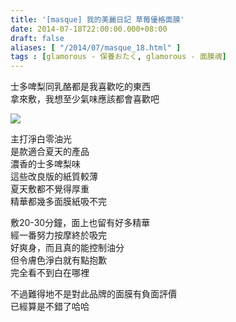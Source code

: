 ```yaml
---
title: '[masque] 我的美麗日記 草莓優格面膜'
date: 2014-07-18T22:00:00.000+08:00
draft: false
aliases: [ "/2014/07/masque_18.html" ]
tags : [glamorous - 保養おたく, glamorous - 面膜魂]
---
```


士多啤梨同乳酪都是我喜歡吃的東西  
拿來敷，我想至少氣味應該都會喜歡吧  

[![](https://3.bp.blogspot.com/-CMZHHpNjn3M/XEQCqS-LWUI/AAAAAAAAF_w/YpSpSocRoUMHBNsFIbDcu_VjXkl9VktLQCLcBGAs/s640/9999810793_e4569fdb1e_z.jpg)](https://3.bp.blogspot.com/-CMZHHpNjn3M/XEQCqS-LWUI/AAAAAAAAF_w/YpSpSocRoUMHBNsFIbDcu_VjXkl9VktLQCLcBGAs/s1600/9999810793_e4569fdb1e_z.jpg)

主打淨白零油光  
是款適合夏天的產品  
濃香的士多啤梨味  
這些改良版的紙質較薄  
夏天敷都不覺得厚重  
精華都幾多面膜紙吸不完  
  
敷20-30分鐘，面上也留有好多精華  
經一番努力按摩終於吸完  
好爽身，而且真的能控制油分  
但令膚色淨白就有點抱歉  
完全看不到白在哪裡  
  
不過難得地不是對此品牌的面膜有負面評價  
已經算是不錯了哈哈